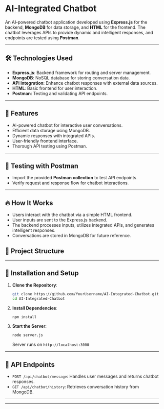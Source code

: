 # AI-Integrated Chatbot  

An AI-powered chatbot application developed using **Express.js** for the backend, **MongoDB** for data storage, and **HTML** for the frontend. The chatbot leverages APIs to provide dynamic and intelligent responses, and endpoints are tested using **Postman**.

---

## 🛠️ Technologies Used  
- **Express.js**: Backend framework for routing and server management.  
- **MongoDB**: NoSQL database for storing conversation data.  
- **API Integration**: Enhance chatbot responses with external data sources.  
- **HTML**: Basic frontend for user interaction.  
- **Postman**: Testing and validating API endpoints.  

---

## 🚀 Features  
- AI-powered chatbot for interactive user conversations.  
- Efficient data storage using MongoDB.  
- Dynamic responses with integrated APIs.  
- User-friendly frontend interface.  
- Thorough API testing using Postman.  

---
## 🧪 Testing with Postman  
- Import the provided **Postman collection** to test API endpoints.  
- Verify request and response flow for chatbot interactions.

---
## 🔥 How It Works  
- Users interact with the chatbot via a simple HTML frontend.  
- User inputs are sent to the Express.js backend.  
- The backend processes inputs, utilizes integrated APIs, and generates intelligent responses.  
- Conversations are stored in MongoDB for future reference.  



## 📁 Project Structure  

---

## 🔧 Installation and Setup  
1. **Clone the Repository**:  
    ```sh
    git clone https://github.com/YourUsername/AI-Integrated-Chatbot.git
    cd AI-Integrated-Chatbot
    ```
2. **Install Dependencies**:  
    ```sh
    npm install
    ```
3. **Start the Server**:  
    ```sh
    node server.js
    ```
    Server runs on `http://localhost:3000`

---

## 📡 API Endpoints  
- `POST /api/chatbot/message`: Handles user messages and returns chatbot responses.  
- `GET /api/chatbot/history`: Retrieves conversation history from MongoDB.  


---



---
